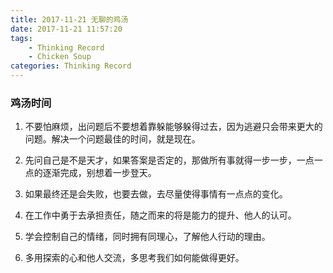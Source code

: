 ```yaml
---
title: 2017-11-21 无聊的鸡汤
date: 2017-11-21 11:57:20
tags: 
	- Thinking Record
	- Chicken Soup
categories: Thinking Record
---
```


### 鸡汤时间


1. 不要怕麻烦，出问题后不要想着靠躲能够躲得过去，因为逃避只会带来更大的问题。解决一个问题最佳的时间，就是现在。
	
2. 先问自己是不是天才，如果答案是否定的，那做所有事就得一步一步，一点一点的逐渐完成，别想着一步登天。
	
3. 如果最终还是会失败，也要去做，去尽量使得事情有一点点的变化。
	
4. 在工作中勇于去承担责任，随之而来的将是能力的提升、他人的认可。
	
5. 学会控制自己的情绪，同时拥有同理心，了解他人行动的理由。
	
6. 多用探索的心和他人交流，多思考我们如何能做得更好。